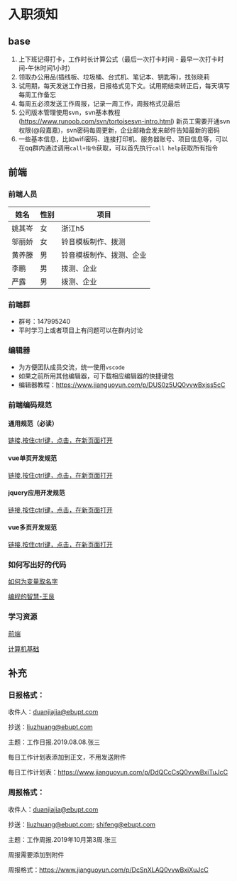 # 入职须知
## base

1. 上下班记得打卡，工作时长计算公式（最后一次打卡时间 - 最早一次打卡时间-午休时间1小时）
2. 领取办公用品(插线板、垃圾桶、台式机、笔记本、钥匙等)，找张晓莉
3. 试用期，每天发送工作日报，日报格式见下文。试用期结束转正后，每天填写每周工作备忘 
4. 每周五必须发送工作周报，记录一周工作，周报格式见最后
5. 公司版本管理使用svn，svn基本教程(https://www.runoob.com/svn/tortoisesvn-intro.html) 新员工需要开通svn权限(@段嘉嘉)，svn密码每周更新，企业邮箱会发来邮件告知最新的密码
6. 一些基本信息，比如wifi密码、连接打印机、服务器账号、项目信息等，可以在qq群内通过调用`call+指令`获取，可以首先执行`call help`获取所有指令

## 前端

### 前端人员

| 姓名   | 性别 | 项目                     |
| ------ | ---- | ------------------------ |
| 姚其岑 | 女   | 浙江h5                   |
| 邬丽娇 | 女   | 铃音模板制作、拨测       |
| 黄养滕 | 男   | 铃音模板制作、拨测、企业 |
| 李鹏   | 男   | 拨测、企业               |
| 严露   | 男   | 拨测、企业               |

### 前端群

* 群号：147995240
* 平时学习上或者项目上有问题可以在群内讨论

### 编辑器

* 为方便团队成员交流，统一使用`vscode`
* 如果之前所用其他编辑器，可下载相应编辑器的快捷键包
* 编辑器教程：https://www.jianguoyun.com/p/DUS0z5UQ0vvwBxjss5cC

### 前端编码规范

#### 通用规范（必读）

[链接,按住ctrl键，点击，在新页面打开](./common.html)

#### vue单页开发规范

[链接,按住ctrl键，点击，在新页面打开](./vue-single.html)

#### jquery应用开发规范

[链接,按住ctrl键，点击，在新页面打开](./jquery.html)

#### vue多页开发规范

[链接,按住ctrl键，点击，在新页面打开](./vue-multiple.html)

### 如何写出好的代码

[如何为变量取名字](https://zhuanlan.zhihu.com/p/53360901)

[编程的智慧-王艮](http://www.yinwang.org/blog-cn/2015/11/21/programming-philosophy)


### 学习资源

[前端](./web.html)

[计算机基础](./cs.html)

## 补充

### 日报格式：

收件人：[duanjiajia@ebupt.com](mailto:duanjiajia@ebupt.com)

抄送：[liuzhuang@ebupt.com](mailto:liuzhuang@ebupt.com)

主题：工作日报.2019.08.08.张三

每日工作计划表添加到正文，不用发送附件

每日工作计划表：https://www.jianguoyun.com/p/DdQCcCsQ0vvwBxiTuJcC



### 周报格式：

收件人：[duanjiajia@ebupt.com](mailto:duanjiajia@ebupt.com)

抄送：[liuzhuang@ebupt.com](mailto:liuzhuang@ebupt.com); [shifeng@ebupt.com](mailto:shifeng@ebupt.com)

主题：工作周报.2019年10月第3周.张三

周报需要添加到附件

周报格式：https://www.jianguoyun.com/p/DcSnXLAQ0vvwBxiXuJcC


